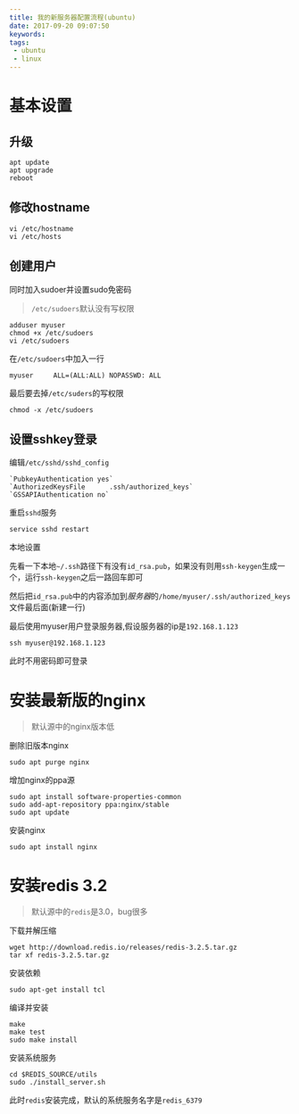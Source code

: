```yaml
---
title: 我的新服务器配置流程(ubuntu)
date: 2017-09-20 09:07:50
keywords:
tags:
 - ubuntu
 - linux
---
```


# 基本设置

## 升级

```
apt update
apt upgrade
reboot
```

## 修改hostname
```
vi /etc/hostname
vi /etc/hosts
```

## 创建用户

同时加入sudoer并设置sudo免密码

> `/etc/sudoers`默认没有写权限

<!-- more -->

```
adduser myuser
chmod +x /etc/sudoers
vi /etc/sudoers
```

在`/etc/sudoers`中加入一行
```
myuser     ALL=(ALL:ALL) NOPASSWD: ALL
```

最后要去掉`/etc/suders`的写权限
```
chmod -x /etc/sudoers
```

## 设置sshkey登录

编辑`/etc/sshd/sshd_config`

```
`PubkeyAuthentication yes`
`AuthorizedKeysFile      .ssh/authorized_keys`
`GSSAPIAuthentication no`
```

重启`sshd`服务

```
service sshd restart
```

本地设置

先看一下本地`~/.ssh`路径下有没有`id_rsa.pub`，如果没有则用`ssh-keygen`生成一个，运行`ssh-keygen`之后一路回车即可

然后把`id_rsa.pub`中的内容添加到*服务器*的`/home/myuser/.ssh/authorized_keys`文件最后面(新建一行)

最后使用myuser用户登录服务器,假设服务器的ip是`192.168.1.123`

```
ssh myuser@192.168.1.123
```

此时不用密码即可登录

# 安装最新版的nginx

> 默认源中的nginx版本低

删除旧版本nginx

```
sudo apt purge nginx
```

增加nginx的ppa源

```
sudo apt install software-properties-common
sudo add-apt-repository ppa:nginx/stable
sudo apt update
```

安装nginx

```
sudo apt install nginx
```

# 安装redis 3.2

> 默认源中的`redis`是3.0，bug很多

下载并解压缩

```
wget http://download.redis.io/releases/redis-3.2.5.tar.gz
tar xf redis-3.2.5.tar.gz
```

安装依赖

```
sudo apt-get install tcl
```

编译并安装

```
make
make test
sudo make install
```

安装系统服务

```
cd $REDIS_SOURCE/utils
sudo ./install_server.sh
```

此时`redis`安装完成，默认的系统服务名字是`redis_6379`
